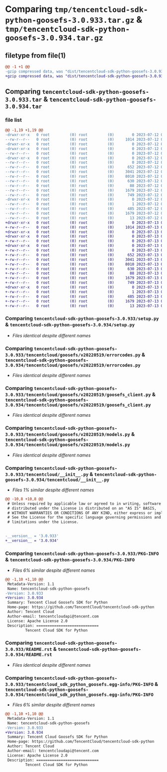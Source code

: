 # Comparing `tmp/tencentcloud-sdk-python-goosefs-3.0.933.tar.gz` & `tmp/tencentcloud-sdk-python-goosefs-3.0.934.tar.gz`

## filetype from file(1)

```diff
@@ -1 +1 @@
-gzip compressed data, was "dist/tencentcloud-sdk-python-goosefs-3.0.933.tar", last modified: Wed Jul 12 00:30:29 2023, max compression
+gzip compressed data, was "dist/tencentcloud-sdk-python-goosefs-3.0.934.tar", last modified: Thu Jul 13 00:22:55 2023, max compression
```

## Comparing `tencentcloud-sdk-python-goosefs-3.0.933.tar` & `tencentcloud-sdk-python-goosefs-3.0.934.tar`

### file list

```diff
@@ -1,19 +1,19 @@
-drwxr-xr-x   0 root         (0) root         (0)        0 2023-07-12 00:30:29.000000 tencentcloud-sdk-python-goosefs-3.0.933/
--rw-r--r--   0 root         (0) root         (0)     1014 2023-07-12 00:30:29.000000 tencentcloud-sdk-python-goosefs-3.0.933/setup.py
-drwxr-xr-x   0 root         (0) root         (0)        0 2023-07-12 00:30:29.000000 tencentcloud-sdk-python-goosefs-3.0.933/tencentcloud/
-drwxr-xr-x   0 root         (0) root         (0)        0 2023-07-12 00:30:29.000000 tencentcloud-sdk-python-goosefs-3.0.933/tencentcloud/goosefs/
--rw-r--r--   0 root         (0) root         (0)        0 2023-07-12 00:30:29.000000 tencentcloud-sdk-python-goosefs-3.0.933/tencentcloud/goosefs/__init__.py
-drwxr-xr-x   0 root         (0) root         (0)        0 2023-07-12 00:30:29.000000 tencentcloud-sdk-python-goosefs-3.0.933/tencentcloud/goosefs/v20220519/
--rw-r--r--   0 root         (0) root         (0)        0 2023-07-12 00:30:29.000000 tencentcloud-sdk-python-goosefs-3.0.933/tencentcloud/goosefs/v20220519/__init__.py
--rw-r--r--   0 root         (0) root         (0)      652 2023-07-12 00:30:29.000000 tencentcloud-sdk-python-goosefs-3.0.933/tencentcloud/goosefs/v20220519/errorcodes.py
--rw-r--r--   0 root         (0) root         (0)     3041 2023-07-12 00:30:29.000000 tencentcloud-sdk-python-goosefs-3.0.933/tencentcloud/goosefs/v20220519/goosefs_client.py
--rw-r--r--   0 root         (0) root         (0)     8010 2023-07-12 00:30:29.000000 tencentcloud-sdk-python-goosefs-3.0.933/tencentcloud/goosefs/v20220519/models.py
--rw-r--r--   0 root         (0) root         (0)      630 2023-07-12 00:30:29.000000 tencentcloud-sdk-python-goosefs-3.0.933/tencentcloud/__init__.py
--rw-r--r--   0 root         (0) root         (0)       88 2023-07-12 00:30:29.000000 tencentcloud-sdk-python-goosefs-3.0.933/setup.cfg
--rw-r--r--   0 root         (0) root         (0)     1679 2023-07-12 00:30:29.000000 tencentcloud-sdk-python-goosefs-3.0.933/PKG-INFO
--rw-r--r--   0 root         (0) root         (0)      749 2023-07-12 00:30:29.000000 tencentcloud-sdk-python-goosefs-3.0.933/README.rst
-drwxr-xr-x   0 root         (0) root         (0)        0 2023-07-12 00:30:29.000000 tencentcloud-sdk-python-goosefs-3.0.933/tencentcloud_sdk_python_goosefs.egg-info/
--rw-r--r--   0 root         (0) root         (0)        1 2023-07-12 00:30:29.000000 tencentcloud-sdk-python-goosefs-3.0.933/tencentcloud_sdk_python_goosefs.egg-info/dependency_links.txt
--rw-r--r--   0 root         (0) root         (0)      485 2023-07-12 00:30:29.000000 tencentcloud-sdk-python-goosefs-3.0.933/tencentcloud_sdk_python_goosefs.egg-info/SOURCES.txt
--rw-r--r--   0 root         (0) root         (0)     1679 2023-07-12 00:30:29.000000 tencentcloud-sdk-python-goosefs-3.0.933/tencentcloud_sdk_python_goosefs.egg-info/PKG-INFO
--rw-r--r--   0 root         (0) root         (0)       13 2023-07-12 00:30:29.000000 tencentcloud-sdk-python-goosefs-3.0.933/tencentcloud_sdk_python_goosefs.egg-info/top_level.txt
+drwxr-xr-x   0 root         (0) root         (0)        0 2023-07-13 00:22:55.000000 tencentcloud-sdk-python-goosefs-3.0.934/
+-rw-r--r--   0 root         (0) root         (0)     1014 2023-07-13 00:22:55.000000 tencentcloud-sdk-python-goosefs-3.0.934/setup.py
+drwxr-xr-x   0 root         (0) root         (0)        0 2023-07-13 00:22:55.000000 tencentcloud-sdk-python-goosefs-3.0.934/tencentcloud/
+drwxr-xr-x   0 root         (0) root         (0)        0 2023-07-13 00:22:55.000000 tencentcloud-sdk-python-goosefs-3.0.934/tencentcloud/goosefs/
+-rw-r--r--   0 root         (0) root         (0)        0 2023-07-13 00:22:55.000000 tencentcloud-sdk-python-goosefs-3.0.934/tencentcloud/goosefs/__init__.py
+drwxr-xr-x   0 root         (0) root         (0)        0 2023-07-13 00:22:55.000000 tencentcloud-sdk-python-goosefs-3.0.934/tencentcloud/goosefs/v20220519/
+-rw-r--r--   0 root         (0) root         (0)        0 2023-07-13 00:22:55.000000 tencentcloud-sdk-python-goosefs-3.0.934/tencentcloud/goosefs/v20220519/__init__.py
+-rw-r--r--   0 root         (0) root         (0)      652 2023-07-13 00:22:55.000000 tencentcloud-sdk-python-goosefs-3.0.934/tencentcloud/goosefs/v20220519/errorcodes.py
+-rw-r--r--   0 root         (0) root         (0)     3041 2023-07-13 00:22:55.000000 tencentcloud-sdk-python-goosefs-3.0.934/tencentcloud/goosefs/v20220519/goosefs_client.py
+-rw-r--r--   0 root         (0) root         (0)     8010 2023-07-13 00:22:55.000000 tencentcloud-sdk-python-goosefs-3.0.934/tencentcloud/goosefs/v20220519/models.py
+-rw-r--r--   0 root         (0) root         (0)      630 2023-07-13 00:22:55.000000 tencentcloud-sdk-python-goosefs-3.0.934/tencentcloud/__init__.py
+-rw-r--r--   0 root         (0) root         (0)       88 2023-07-13 00:22:55.000000 tencentcloud-sdk-python-goosefs-3.0.934/setup.cfg
+-rw-r--r--   0 root         (0) root         (0)     1679 2023-07-13 00:22:55.000000 tencentcloud-sdk-python-goosefs-3.0.934/PKG-INFO
+-rw-r--r--   0 root         (0) root         (0)      749 2023-07-13 00:22:55.000000 tencentcloud-sdk-python-goosefs-3.0.934/README.rst
+drwxr-xr-x   0 root         (0) root         (0)        0 2023-07-13 00:22:55.000000 tencentcloud-sdk-python-goosefs-3.0.934/tencentcloud_sdk_python_goosefs.egg-info/
+-rw-r--r--   0 root         (0) root         (0)        1 2023-07-13 00:22:55.000000 tencentcloud-sdk-python-goosefs-3.0.934/tencentcloud_sdk_python_goosefs.egg-info/dependency_links.txt
+-rw-r--r--   0 root         (0) root         (0)      485 2023-07-13 00:22:55.000000 tencentcloud-sdk-python-goosefs-3.0.934/tencentcloud_sdk_python_goosefs.egg-info/SOURCES.txt
+-rw-r--r--   0 root         (0) root         (0)     1679 2023-07-13 00:22:55.000000 tencentcloud-sdk-python-goosefs-3.0.934/tencentcloud_sdk_python_goosefs.egg-info/PKG-INFO
+-rw-r--r--   0 root         (0) root         (0)       13 2023-07-13 00:22:55.000000 tencentcloud-sdk-python-goosefs-3.0.934/tencentcloud_sdk_python_goosefs.egg-info/top_level.txt
```

### Comparing `tencentcloud-sdk-python-goosefs-3.0.933/setup.py` & `tencentcloud-sdk-python-goosefs-3.0.934/setup.py`

 * *Files identical despite different names*

### Comparing `tencentcloud-sdk-python-goosefs-3.0.933/tencentcloud/goosefs/v20220519/errorcodes.py` & `tencentcloud-sdk-python-goosefs-3.0.934/tencentcloud/goosefs/v20220519/errorcodes.py`

 * *Files identical despite different names*

### Comparing `tencentcloud-sdk-python-goosefs-3.0.933/tencentcloud/goosefs/v20220519/goosefs_client.py` & `tencentcloud-sdk-python-goosefs-3.0.934/tencentcloud/goosefs/v20220519/goosefs_client.py`

 * *Files identical despite different names*

### Comparing `tencentcloud-sdk-python-goosefs-3.0.933/tencentcloud/goosefs/v20220519/models.py` & `tencentcloud-sdk-python-goosefs-3.0.934/tencentcloud/goosefs/v20220519/models.py`

 * *Files identical despite different names*

### Comparing `tencentcloud-sdk-python-goosefs-3.0.933/tencentcloud/__init__.py` & `tencentcloud-sdk-python-goosefs-3.0.934/tencentcloud/__init__.py`

 * *Files 1% similar despite different names*

```diff
@@ -10,8 +10,8 @@
 # Unless required by applicable law or agreed to in writing, software
 # distributed under the License is distributed on an "AS IS" BASIS,
 # WITHOUT WARRANTIES OR CONDITIONS OF ANY KIND, either express or implied.
 # See the License for the specific language governing permissions and
 # limitations under the License.
 
 
-__version__ = '3.0.933'
+__version__ = '3.0.934'
```

### Comparing `tencentcloud-sdk-python-goosefs-3.0.933/PKG-INFO` & `tencentcloud-sdk-python-goosefs-3.0.934/PKG-INFO`

 * *Files 6% similar despite different names*

```diff
@@ -1,10 +1,10 @@
 Metadata-Version: 1.1
 Name: tencentcloud-sdk-python-goosefs
-Version: 3.0.933
+Version: 3.0.934
 Summary: Tencent Cloud Goosefs SDK for Python
 Home-page: https://github.com/TencentCloud/tencentcloud-sdk-python
 Author: Tencent Cloud
 Author-email: tencentcloudapi@tencent.com
 License: Apache License 2.0
 Description: ============================
         Tencent Cloud SDK for Python
```

### Comparing `tencentcloud-sdk-python-goosefs-3.0.933/README.rst` & `tencentcloud-sdk-python-goosefs-3.0.934/README.rst`

 * *Files identical despite different names*

### Comparing `tencentcloud-sdk-python-goosefs-3.0.933/tencentcloud_sdk_python_goosefs.egg-info/PKG-INFO` & `tencentcloud-sdk-python-goosefs-3.0.934/tencentcloud_sdk_python_goosefs.egg-info/PKG-INFO`

 * *Files 6% similar despite different names*

```diff
@@ -1,10 +1,10 @@
 Metadata-Version: 1.1
 Name: tencentcloud-sdk-python-goosefs
-Version: 3.0.933
+Version: 3.0.934
 Summary: Tencent Cloud Goosefs SDK for Python
 Home-page: https://github.com/TencentCloud/tencentcloud-sdk-python
 Author: Tencent Cloud
 Author-email: tencentcloudapi@tencent.com
 License: Apache License 2.0
 Description: ============================
         Tencent Cloud SDK for Python
```

